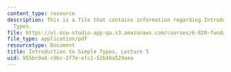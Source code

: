 ```yaml
---
content_type: resource
description: This is a file that contains information regarding Introduction to Simple
  Types.
file: https://ol-ocw-studio-app-qa.s3.amazonaws.com/courses/6-820-fundamentals-of-program-analysis-fall-2015/955bc9a6c9bc2f7eefc152b48a529aea_MIT6_820F15_L05.pdf
file_type: application/pdf
resourcetype: Document
title: Introduction to Simple Types, Lecture 5
uid: 955bc9a6-c9bc-2f7e-efc1-52b48a529aea
---
```

